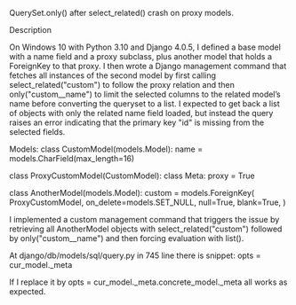 QuerySet.only() after select_related() crash on proxy models.

Description

On Windows 10 with Python 3.10 and Django 4.0.5, I defined a base model with a name field and a proxy subclass, plus another model that holds a ForeignKey to that proxy. I then wrote a Django management command that fetches all instances of the second model by first calling select_related("custom") to follow the proxy relation and then only("custom__name") to limit the selected columns to the related model’s name before converting the queryset to a list. I expected to get back a list of objects with only the related name field loaded, but instead the query raises an error indicating that the primary key "id" is missing from the selected fields.

Models:
class CustomModel(models.Model):
    name = models.CharField(max_length=16)

class ProxyCustomModel(CustomModel):
    class Meta:
        proxy = True

class AnotherModel(models.Model):
    custom = models.ForeignKey(
        ProxyCustomModel,
        on_delete=models.SET_NULL,
        null=True,
        blank=True,
    )

I implemented a custom management command that triggers the issue by retrieving all AnotherModel objects with select_related("custom") followed by only("custom__name") and then forcing evaluation with list().

At django/db/models/sql/query.py in 745 line there is snippet:
opts = cur_model._meta

If I replace it by 
opts = cur_model._meta.concrete_model._meta
all works as expected.